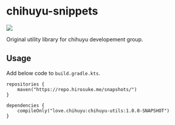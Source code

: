 # chihuyu-snippets
<img src="https://repo.hirosuke.me/api/badge/latest/snapshots/love/chihuyu/chihuyu-utils?color=40c14a&name=Reposilite"/>

Original utility library for chihuyu developement group.

## Usage
Add below code to `build.gradle.kts`.

```
repositories {
    maven("https://repo.hirosuke.me/snapshots/")
}
```

```
dependencies {
    compileOnly("love.chihuyu:chihuyu-utils:1.0.0-SNAPSHOT")
}
```
